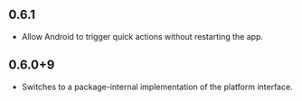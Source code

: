 ## 0.6.1 

* Allow Android to trigger quick actions without restarting the app.

## 0.6.0+9

* Switches to a package-internal implementation of the platform interface.
